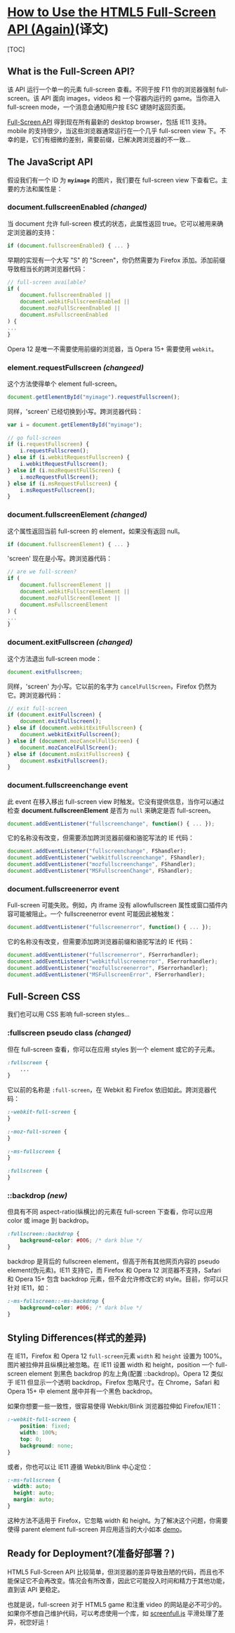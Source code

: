# [How to Use the HTML5 Full-Screen API (Again)][1](译文)
[TOC]

## What is the Full-Screen API?
该 API 运行一个单一的元素 full-screen 查看。不同于按 F11 你的浏览器强制 full-screen。该 API 面向 images，videos 和 一个容器内运行的 game。当你进入 full-screen mode，一个消息会通知用户按 ESC 键随时返回页面。

[Full-Screen API][4] 得到现在所有最新的 desktop browser，包括 IE11 支持。mobile 的支持很少，当这些浏览器通常运行在一个几乎 full-screen view 下。不幸的是，它们有细微的差别，需要前缀，已解决跨浏览器的不一致...

## The JavaScript API
假设我们有一个 ID 为 **`myimage`** 的图片，我们要在 full-screen view 下查看它。主要的方法和属性是：

### **document.fullscreenEnabled** *(changed)*
当 document 允许 full-screen 模式的状态，此属性返回 true。它可以被用来确定浏览器的支持：
```javascript 
if (document.fullscreenEnabled) { ... }
```
早期的实现有一个大写 "S" 的 "Screen"，你仍然需要为 Firefox 添加。添加前缀导致相当长的跨浏览器代码：

```javascript
// full-screen available?
if (
    document.fullscreenEnabled || 
    document.webkitFullscreenEnabled || 
    document.mozFullScreenEnabled ||
    document.msFullscreenEnabled
) {
...
}
```
Opera 12 是唯一不需要使用前缀的浏览器，当 Opera 15+ 需要使用 `webkit`。

### **element.requestFullscreen** *(changeed)*
这个方法使得单个 element full-screen。
```javascript
document.getElementById("myimage").requestFullscreen();
```
同样，'screen' 已经切换到小写。跨浏览器代码：
```javascript
var i = document.getElementById("myimage");
 
// go full-screen
if (i.requestFullscreen) {
    i.requestFullscreen();
} else if (i.webkitRequestFullscreen) {
    i.webkitRequestFullscreen();
} else if (i.mozRequestFullScreen) {
    i.mozRequestFullScreen();
} else if (i.msRequestFullscreen) {
    i.msRequestFullscreen();
}
```
### **document.fullscreenElement** *(changed)*
这个属性返回当前 full-screen 的 element，如果没有返回 null。
```javascript
if (document.fullscreenElement) { ... }
```
'screen' 现在是小写。跨浏览器代码：
```javascript
// are we full-screen?
if (
    document.fullscreenElement ||
    document.webkitFullscreenElement ||
    document.mozFullScreenElement ||
    document.msFullscreenElement
) {
...
}
```
### **document.exitFullscreen** *(changed)*
这个方法退出 full-screen mode：
```javascript
document.exitFullscreen;
```
同样，'screen' 为小写。它以前的名字为 `cancelFullScreen`，Firefox 仍然为它。跨浏览器代码：
```javascript
// exit full-screen
if (document.exitFullscreen) {
    document.exitFullscreen();
} else if (document.webkitExitFullscreen) {
    document.webkitExitFullscreen();
} else if (document.mozCancelFullScreen) {
    document.mozCancelFullScreen();
} else if (document.msExitFullscreen) {
    document.msExitFullscreen();
}
```
### **document.fullscreenchange event**
此 event 在移入移出 full-screen view 时触发。它没有提供信息，当你可以通过检查 **document.fullscreenElement** 是否为 `null` 来确定是否 full-screen。
```javascript
document.addEventListener("fullscreenchange", function() { ... });
```
它的名称没有改变，但需要添加跨浏览器前缀和骆驼写法的 IE 代码：
```javascript
document.addEventListener("fullscreenchange", FShandler);
document.addEventListener("webkitfullscreenchange", FShandler);
document.addEventListener("mozfullscreenchange", FShandler);
document.addEventListener("MSFullscreenChange", FShandler);
```
### **document.fullscreenerror event**
Full-screen 可能失败。例如，内 iframe 没有 allowfullscreen 属性或窗口插件内容可能被阻止。一个 fullscreenerror event 可能因此被触发：
```javascript
document.addEventListener("fullscreenerror", function() { ... });

```
它的名称没有改变，但需要添加跨浏览器前缀和骆驼写法的 IE 代码：
```javascript
document.addEventListener("fullscreenerror", FSerrorhandler);
document.addEventListener("webkitfullscreenerror", FSerrorhandler);
document.addEventListener("mozfullscreenerror", FSerrorhandler);
document.addEventListener("MSFullscreenError", FSerrorhandler);

```

## Full-Screen CSS
我们也可以用 CSS 影响 full-screen styles...

### **:fullscreen pseudo class** *(changed)*
但在 full-screen 查看，你可以在应用 styles 到一个 element 或它的子元素。
```css
:fullscreen {
    ...
}
```
它以前的名称是 `:full-screen`，在 Webkit 和 Firefox 依旧如此。跨浏览器代码：
```css
:-webkit-full-screen {
}
 
:-moz-full-screen {
}
 
:-ms-fullscreen {
}
 
:fullscreen {
}
```
### **::backdrop** *(new)*
但具有不同 aspect-ratio(纵横比)的元素在 full-screen 下查看，你可以应用 color 或 image 到 backdrop。
```css
:fullscreen::backdrop {
    background-color: #006; /* dark blue */
}
```
backdrop 是背后的 fullscreen element，但高于所有其他网页内容的 pseudo element(伪元素)。IE11 支持它，而 Firefox 和 Opera 12 浏览器不支持，Safari 和 Opera 15+ 包含 backdrop 元素，但不会允许修改它的 style。目前，你可以只针对 IE11，如：
```css
:-ms-fullscreen::-ms-backdrop {
    background-color: #006; /* dark blue */
}
```

## Styling Differences(样式的差异)
在 IE11，Firefox 和 Opera 12 `full-screen`元素 `width` 和 `height` 设置为 100%。图片被拉伸并且纵横比被忽略。在 IE11 设置 width 和 height，position 一个 full-screen element 到黑色 backdrop 的左上角(配置 ::backdrop)。Opera 12 类似于 IE11 但显示一个透明 backdrop。Firefox 忽略尺寸。在 Chrome，Safari 和 Opera 15+ 中 element 居中并有一个黑色 backdrop。

如果你想要一些一致性，很容易使得 Webkit/Blink 浏览器拉伸如 Firefox/IE11：
```css
:-webkit-full-screen {
    position: fixed;
    width: 100%;
    top: 0;
    background: none;
}
```
或者，你也可以让 IE11 遵循 Webkit/Blink 中心定位：
```css
:-ms-fullscreen {
  width: auto;
  height: auto;
  margin: auto;
}
```
这种方法不适用于 Firefox，它忽略 width 和 height。为了解决这个问题，你需要使得 parent element full-screen 并应用适当的大小如本 [demo](fullscreen.html)。

## Ready for Deployment?(准备好部署？)
HTML5 Full-Screen API 比较简单，但浏览器的差异导致丑陋的代码，而且也不能保证它不会再改变。情况会有所改善，因此它可能投入时间和精力于其他功能，直到该 API 更稳定。

也就是说，full-screen 对于 HTML5 game 和注重 video 的网站是必不可少的。如果你不想自己维护代码，可以考虑使用一个库，如 [screenfull.js][3] 平滑处理了差异，祝您好运！



  [1]: http://www.sitepoint.com/use-html5-full-screen-api/
  [2]: http://caniuse.com/fullscreen "caniuse"
  [3]: https://github.com/sindresorhus/screenfull.js/
  [4]: https://fullscreen.spec.whatwg.org/